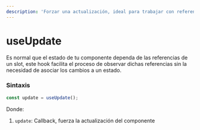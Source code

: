 ```yaml
---
description: 'Forzar una actualización, ideal para trabajar con referencias'
---
```


# useUpdate

Es normal que el estado de tu componente dependa de las referencias de un slot, este hook facilita el proceso de observar dichas referencias sin la necesidad de asociar los cambios a un estado. 

### Sintaxis

```javascript
const update = useUpdate();
```

Donde:

1. `update`: Callback, fuerza la actualización del componente

### 

